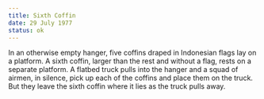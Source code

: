 ```yaml
---
title: Sixth Coffin
date: 29 July 1977 
status: ok
---
```

In an otherwise empty hanger, five coffins draped in Indonesian flags
lay on a platform. A sixth coffin, larger than the rest and without a
flag, rests on a separate platform. A flatbed truck pulls into the
hanger and a squad of airmen, in silence, pick up each
of the coffins and place them on the truck. But they leave the sixth
coffin where it lies as the truck pulls away. 